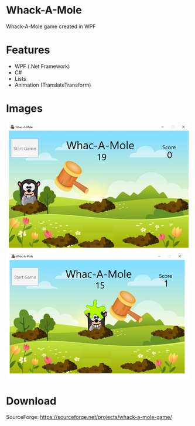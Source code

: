 # Whack-A-Mole
Whack-A-Mole game created in WPF

# Features
- WPF (.Net Framework)
- C#
- Lists
- Animation (TranslateTransform)

# Images
<p align="center">
  <img width="500px" src="/Images/image0.png">
  <img width="500px" src="Images/image2.png">
  
# Download
SourceForge: https://sourceforge.net/projects/whack-a-mole-game/
